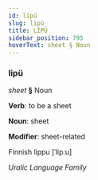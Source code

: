 ```yaml
---
id: lipü
slug: lipü
title: LİPÜ
sidebar_position: 795
hoverText: sheet § Noun
---
```


### lipü

*sheet* **§** Noun

**Verb**: to be a sheet

**Noun**: sheet

**Modifier**: sheet-related

Finnish lippu [ˈlipːu]

*Uralic Language Family*